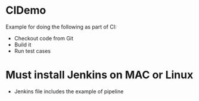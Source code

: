 # CIDemo
Example for doing the following as part of CI:
- Checkout code from Git
- Build it
- Run test cases

# Must install Jenkins on MAC or Linux
- Jenkins file includes the example of pipeline
